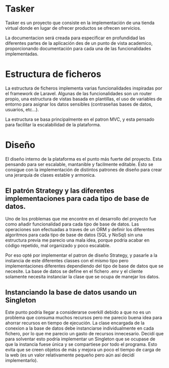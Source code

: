 
# Tasker

Tasker es un proyecto que consiste en la implementación de una tienda virtual donde en lugar de ofrecer productos se ofrecen servicios.

La documentacion será creada para especificar en profundidad las diferentes partes de la aplicación des de un punto de vista academico, proporcionando documentación para cada una de las funcionalidades implementadas. 


# Estructura de ficheros

La estructura de ficheros implementa varias funcionalidades inspiradas por el framework de Laravel. Algunas de las funcionalidades son un router propio, una estructura de vistas basada en plantillas, el uso de variables de entorno para asignar los datos sensibles (contraseñas bases de datos, usuarios, etc...).

La estructura se basa principalmente en el patron MVC, y esta pensado para facilitar la escalabilidad de la plataforma. 


# Diseño

El diseño interno de la plataforma es el punto más fuerte del proyecto. Esta pensando para ser escalable, mantanible y facilmente editable. Esto se consigue con la implementación de distintos patrones de diseño para crear una jerarquía de clases estable y armonica.



## El patrón Strategy y las diferentes implementaciones para cada tipo de base de datos.

Uno de los problemas que me encontre en el desarrollo del proyecto fue como añadir funcionalidad para cada tipo de base de datos. Las operaciones son efectuadas a traves de un ORM y definir los diferentes algoritmos para cada tipo de base de datos (SQL y NoSql) sin una estructura previa me parecio una mala idea, porque podria acabar en código repetido, mal organizado y poco escalable. 

Por eso opté por implementar el patron de diseño Strategy, y pasarle a la instancia de este diferentes classes con el mismo tipo pero implementaciones diferentes dependiendo del tipo de base de datos que se necesite. La base de datos se define en el fichero .env y el cliente solamente necesita instanciar la clase que se ocupa de manejar los datos. 


## Instanciando la base de datos usando un Singleton
Este punto podría llegar a considerarse overkill debido a que no es un problema que consuma muchos recursos pero me parecio buena idea para ahorrar recursos en tiempo de ejecución. La clase encargada de la conexion a la base de datos debe instanciarse individualmente en cada fichero, por lo que me parecio un gasto de recursos innecesario. Decidí que para solventar esto podría implementar un Singleton que se ocupase de que la instancia fuese única y se compartiese por todo el programa. Esto evita que se creen objetos de más y mejora un poco el tiempo de carga de la web (es un valor relativamente pequeño pero aún así decidí implementarlo).


